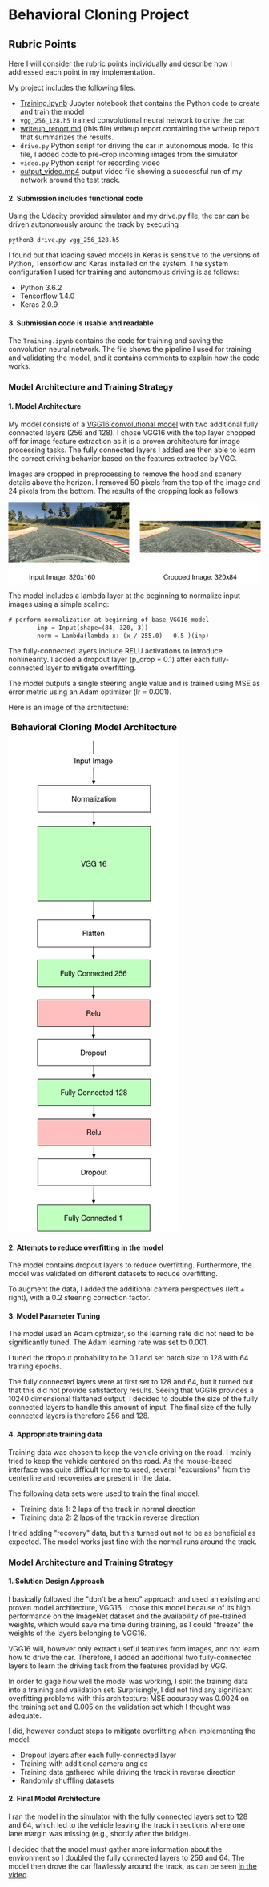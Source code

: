 # Behavioral Cloning Project

## Rubric Points

Here I will consider the [rubric points](https://review.udacity.com/#!/rubrics/432/view) individually and describe how I addressed each point in my implementation.

My project includes the following files:

* [Training.ipynb](Training.ipynb) Jupyter notebook that contains the Python code to create and train the model
* `vgg_256_128.h5` trained convolutional neural network to drive the car
* [writeup_report.md](writeup_report.md) (this file) writeup report containing the writeup report that summarizes the results.
* `drive.py` Python script for driving the car in autonomous mode. To this file, I added code to pre-crop incoming images from the simulator
* `video.py` Python script for recording video
* [output_video.mp4](output_video.mp4) output video file showing a successful run of my network around the test track.


#### 2. Submission includes functional code
Using the Udacity provided simulator and my drive.py file, the car can be driven autonomously around the track by executing

```
python3 drive.py vgg_256_128.h5
```

I found out that loading saved models in Keras is sensitive to the versions of Python, Tensorflow and Keras installed on the system. The system configuration I used for training and autonomous driving is as follows:

* Python 3.6.2
* Tensorflow 1.4.0
* Keras 2.0.9

#### 3. Submission code is usable and readable

The `Training.ipynb` contains the code for training and saving the convolution neural network. The file shows the pipeline I used for training and validating the model, and it contains comments to explain how the code works.

### Model Architecture and Training Strategy

#### 1. Model Architecture

My model consists of a [VGG16 convolutional model](http://www.robots.ox.ac.uk/~vgg/research/very_deep/) with two additional fully connected layers (256 and 128). I chose VGG16 with the top layer chopped off for image feature extraction as it is a proven architecture for image processing tasks. The fully connected layers I added are then able to learn the correct driving behavior based on the features extracted by VGG.

Images are cropped in preprocessing to remove the hood and scenery details above the horizon. I removed 50 pixels from the top of the image and 24 pixels from the bottom. The results of the cropping look as follows:

![Image Cropping](images/image_cropping.png)

The model includes a lambda layer at the beginning to normalize input images using a simple scaling:

```
# perform normalization at beginning of base VGG16 model
        inp = Input(shape=(84, 320, 3))
        norm = Lambda(lambda x: (x / 255.0) - 0.5 )(inp)
```

The fully-connected layers include RELU activations to introduce nonlinearity. I added a dropout layer (p_drop = 0.1) after each fully-connected layer to mitigate overfitting.


The model outputs a single steering angle value and is trained using MSE as error metric using an Adam optimizer (lr = 0.001).

Here is an image of the architecture:

![Model Architecture](images/model_architecture.png)


#### 2. Attempts to reduce overfitting in the model

The model contains dropout layers to reduce overfitting. Furthermore, the model was validated on different datasets to reduce overfitting.

To augment the data, I added the additional camera perspectives (left + right), with a 0.2 steering correction factor.

#### 3. Model Parameter Tuning

The model used an Adam optmizer, so the learning rate did not need to be significantly tuned. The Adam learning rate was set to 0.001.

I tuned the dropout probability to be 0.1 and set batch size to 128 with 64 training epochs.

The fully connected layers were at first set to 128 and 64, but it turned out that this did not provide satisfactory results. Seeing that VGG16 provides a 10240 dimensional flattened output, I decided to double the size of the fully connected layers to handle this amount of input. The final size of the fully connected layers is therefore 256 and 128.

#### 4. Appropriate training data

Training data was chosen to keep the vehicle driving on the road. I mainly tried to keep the vehicle centered on the road. As the mouse-based interface was quite difficult for me to used, several "excursions" from the centerline and recoveries are present in the data.

The following data sets were used to train the final model:

* Training data 1: 2 laps of the track in normal direction
* Training data 2: 2 laps of the track in reverse direction

I tried adding "recovery" data, but this turned out not to be as beneficial as expected. The model works just fine with the normal runs around the track.

### Model Architecture and Training Strategy

#### 1. Solution Design Approach

I basically followed the "don't be a hero" approach and used an existing and proven model architecture, VGG16. I chose this model because of its high performance on the ImageNet dataset and the availability of pre-trained weights, which would save me time during training, as I could "freeze" the weights of the layers belonging to VGG16.

VGG16 will, however only extract useful features from images, and not learn how to drive the car. Therefore, I added an additional two fully-connected layers to learn the driving task from the features provided by VGG.

In order to gage how well the model was working, I split the training data into a training and validation set. Surprisingly, I did not find any significant overfitting problems with this architecture: MSE accuracy was 0.0024 on the training set and 0.005 on the validation set which I thought was adequate.

I did, however conduct steps to mitigate overfitting when implementing the model:

* Dropout layers after each fully-connected layer
* Training with additional camera angles
* Training data gathered while driving the track in reverse direction
* Randomly shuffling datasets

#### 2. Final Model Architecture

I ran the model in the simulator with the fully connected layers set to 128 and 64, which led to the vehicle leaving the track in sections where one lane margin was missing (e.g., shortly after the bridge).

I decided that the model must gather more information about the environment so I doubled the fully connected layers to 256 and 64. The model then drove the car flawlessly around the track, as can be seen [in the video](output_video.mp4).
